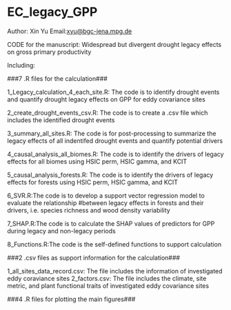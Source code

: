 # EC_legacy_GPP

Author: Xin Yu
Email:xyu@bgc-jena.mpg.de

CODE for the manuscript: Widespread but divergent drought legacy effects on gross primary productivity

Including: 

###7 .R files for the calculation###

1_Legacy_calculation_4_each_site.R: The code is to identify drought events and quantify drought legacy effects on GPP for eddy covariance sites

2_create_drought_events_csv.R: The code is to create a .csv file which includes the identified drought events

3_summary_all_sites.R: The code is for post-processing to summarize the legacy effects of all indentifed drought events and quantify potential drivers

4_causal_analysis_all_biomes.R: The code is to identify the drivers of legacy effects for all biomes using HSIC perm, HSIC gamma, and KCIT

5_causal_analysis_forests.R: The code is to identify the drivers of legacy effects for forests using HSIC perm, HSIC gamma, and KCIT

6_SVR.R:The code is to develop a support vector regression model to evaluate the relationship 
#between legacy effects in forests and their drivers, i.e. species richness and wood density variability

7_SHAP.R:The code is to calculate the SHAP values of predictors for GPP during legacy and non-legacy periods

8_Functions.R:The code is the self-defined functions to support calculation


###2 .csv files as support information for the calculation###

1_all_sites_data_record.csv: The file includes the information of investigated eddy coraviance sites
2_factors.csv: The file includes the climate, site metric, and plant functional traits of investigated eddy covariance sites

###4 .R files for plotting the main figures###
